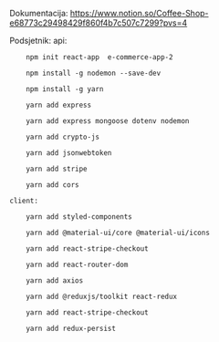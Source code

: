 Dokumentacija:
    https://www.notion.so/Coffee-Shop-e68773c29498429f860f4b7c507c7299?pvs=4


Podsjetnik:
    api:

        npm init react-app  e-commerce-app-2

        npm install -g nodemon --save-dev

        npm install -g yarn

        yarn add express

        yarn add express mongoose dotenv nodemon

        yarn add crypto-js

        yarn add jsonwebtoken

        yarn add stripe

        yarn add cors

    client:

        yarn add styled-components

        yarn add @material-ui/core @material-ui/icons

        yarn add react-stripe-checkout
        
        yarn add react-router-dom

        yarn add axios

        yarn add @reduxjs/toolkit react-redux

        yarn add react-stripe-checkout
        
        yarn add redux-persist